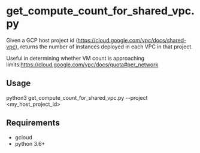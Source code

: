 # get_compute_count_for_shared_vpc.py
Given a GCP host project id (https://cloud.google.com/vpc/docs/shared-vpc), returns the number of instances deployed in each VPC in that project.

Useful in determining whether VM count is approaching limits:https://cloud.google.com/vpc/docs/quota#per_network

## Usage
python3 get_compute_count_for_shared_vpc.py --project <my_host_project_id>

## Requirements
* gcloud
* python 3.6+
